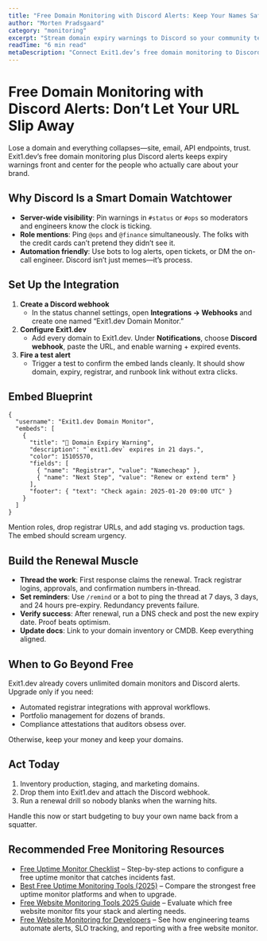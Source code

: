 ```yaml
---
title: "Free Domain Monitoring with Discord Alerts: Keep Your Names Safe"
author: "Morten Pradsgaard"
category: "monitoring"
excerpt: "Stream domain expiry warnings to Discord so your community team and engineers act before disaster."
readTime: "6 min read"
metaDescription: "Connect Exit1.dev’s free domain monitoring to Discord webhooks, embed templates, and renewal workflows to prevent losing critical domains."
---
```


# Free Domain Monitoring with Discord Alerts: Don’t Let Your URL Slip Away

Lose a domain and everything collapses—site, email, API endpoints, trust. Exit1.dev’s free domain monitoring plus Discord alerts keeps expiry warnings front and center for the people who actually care about your brand.

## Why Discord Is a Smart Domain Watchtower

- **Server-wide visibility**: Pin warnings in `#status` or `#ops` so moderators and engineers know the clock is ticking.
- **Role mentions**: Ping `@ops` and `@finance` simultaneously. The folks with the credit cards can’t pretend they didn’t see it.
- **Automation friendly**: Use bots to log alerts, open tickets, or DM the on-call engineer. Discord isn’t just memes—it’s process.

## Set Up the Integration

1. **Create a Discord webhook**
   - In the status channel settings, open **Integrations → Webhooks** and create one named “Exit1.dev Domain Monitor.”
2. **Configure Exit1.dev**
   - Add every domain to Exit1.dev. Under **Notifications**, choose **Discord webhook**, paste the URL, and enable warning + expired events.
3. **Fire a test alert**
   - Trigger a test to confirm the embed lands cleanly. It should show domain, expiry, registrar, and runbook link without extra clicks.

## Embed Blueprint

```
{
  "username": "Exit1.dev Domain Monitor",
  "embeds": [
    {
      "title": "🚩 Domain Expiry Warning",
      "description": "`exit1.dev` expires in 21 days.",
      "color": 15105570,
      "fields": [
        { "name": "Registrar", "value": "Namecheap" },
        { "name": "Next Step", "value": "Renew or extend term" }
      ],
      "footer": { "text": "Check again: 2025-01-20 09:00 UTC" }
    }
  ]
}
```

Mention roles, drop registrar URLs, and add staging vs. production tags. The embed should scream urgency.

## Build the Renewal Muscle

- **Thread the work**: First response claims the renewal. Track registrar logins, approvals, and confirmation numbers in-thread.
- **Set reminders**: Use `/remind` or a bot to ping the thread at 7 days, 3 days, and 24 hours pre-expiry. Redundancy prevents failure.
- **Verify success**: After renewal, run a DNS check and post the new expiry date. Proof beats optimism.
- **Update docs**: Link to your domain inventory or CMDB. Keep everything aligned.

## When to Go Beyond Free

Exit1.dev already covers unlimited domain monitors and Discord alerts. Upgrade only if you need:

- Automated registrar integrations with approval workflows.
- Portfolio management for dozens of brands.
- Compliance attestations that auditors obsess over.

Otherwise, keep your money and keep your domains.

## Act Today

1. Inventory production, staging, and marketing domains.
2. Drop them into Exit1.dev and attach the Discord webhook.
3. Run a renewal drill so nobody blanks when the warning hits.

Handle this now or start budgeting to buy your own name back from a squatter.


## Recommended Free Monitoring Resources

- [Free Uptime Monitor Checklist](/blog/free-uptime-monitor-checklist) – Step-by-step actions to configure a free uptime monitor that catches incidents fast.
- [Best Free Uptime Monitoring Tools (2025)](/blog/best-free-uptime-monitoring-tools) – Compare the strongest free uptime monitor platforms and when to upgrade.
- [Free Website Monitoring Tools 2025 Guide](/blog/free-website-monitoring-tools-2025) – Evaluate which free website monitor fits your stack and alerting needs.
- [Free Website Monitoring for Developers](/blog/free-website-monitoring-for-developers) – See how engineering teams automate alerts, SLO tracking, and reporting with a free website monitor.


